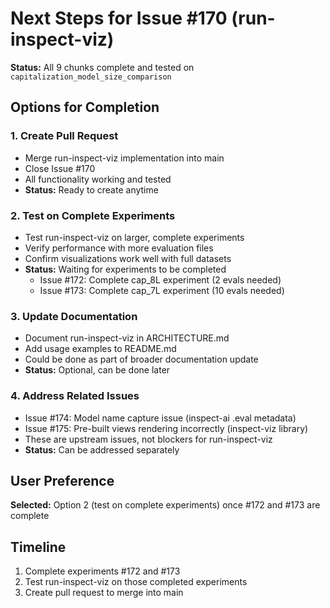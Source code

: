 # Next Steps for Issue #170 (run-inspect-viz)

**Status:** All 9 chunks complete and tested on `capitalization_model_size_comparison`

## Options for Completion

### 1. Create Pull Request
- Merge run-inspect-viz implementation into main
- Close Issue #170
- All functionality working and tested
- **Status:** Ready to create anytime

### 2. Test on Complete Experiments
- Test run-inspect-viz on larger, complete experiments
- Verify performance with more evaluation files
- Confirm visualizations work well with full datasets
- **Status:** Waiting for experiments to be completed
  - Issue #172: Complete cap_8L experiment (2 evals needed)
  - Issue #173: Complete cap_7L experiment (10 evals needed)

### 3. Update Documentation
- Document run-inspect-viz in ARCHITECTURE.md
- Add usage examples to README.md
- Could be done as part of broader documentation update
- **Status:** Optional, can be done later

### 4. Address Related Issues
- Issue #174: Model name capture issue (inspect-ai .eval metadata)
- Issue #175: Pre-built views rendering incorrectly (inspect-viz library)
- These are upstream issues, not blockers for run-inspect-viz
- **Status:** Can be addressed separately

## User Preference

**Selected:** Option 2 (test on complete experiments) once #172 and #173 are complete

## Timeline

1. Complete experiments #172 and #173
2. Test run-inspect-viz on those completed experiments
3. Create pull request to merge into main
